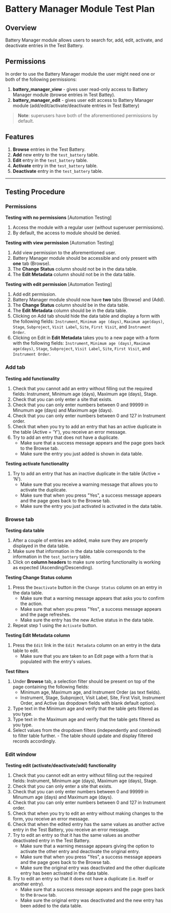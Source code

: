# Battery Manager Module Test Plan

##  Overview

Battery Manager module allows users to search for, add, edit, activate, and deactivate entries in the
Test Battery.

##  Permissions 

In order to use the Battery Manager module the user might need one or both of the following permissions:

1. **battery_manager_view** - gives user read-only access to Battery Manager module
(browse entries in Test Battey).
2. **battery_manager_edit** - gives user edit access to Battery Manager module
(add/edit/activate/deactivate entries in Test Battery)

>**Note**: superusers have both of the aforementioned permissions by default.

##  Features

1. **Browse** entries in the Test Battery.
2. **Add** new entry to the `test_battery` table.
3. **Edit** entry in the `test_battery` table.
4. **Activate** entry in the `test_battery` table.
5. **Deactivate** entry in the `test_battery` table.

---

##  Testing Procedure

### Permissions

**Testing with no permissions** [Automation Testing]
  1. Access the module with a regular user (without superuser permissions).
  2. By default, the access to module should be denied.

**Testing with view permission** [Automation Testing]
  1. Add view permission to the aforementioned user.
  2. Battery Manager module should be accessible and only present with **one** tab (Browse).
  3. The **Change Status** column should not be in the data table.
  4. The **Edit Metadata** column should not be in the data table.

**Testing with edit permission** [Automation Testing]
  1. Add edit permission.
  2. Battery Manager module should now have **two** tabs (Browse) and (Add).
  3. The **Change Status** column should be in the data table.
  4. The **Edit Metadata** column should be in the data table.
  5. Clicking on Add tab should hide the data table and display a form with the following fields:
     `Instrument`, `Minimum age (days)`, `Maximum age(days)`, `Stage`, `Subproject`, `Visit Label`, `Site`, `First Visit`,
     and `Instrument Order`.
  6. Clicking on Edit in **Edit Metadata** takes you to a new page with a form with the following fields:
     `Instrument`, `Minimum age (days)`, `Maximum age(days)`, `Stage`, `Subproject`, `Visit Label`, `Site`, `First Visit`,
     and `Instrument Order`.

### Add tab

**Testing add functionality**
  1. Check that you cannot add an entry without filling out the required fields: Instrument, Minimum age (days), Maximum age (days), Stage.
  2. Check that you can only enter a site that exists.
  3. Check that you can only enter numbers between 0 and 99999 in Minumum age (days) and Maximum age (days).
  4. Check that you can only enter numbers between 0 and 127 in Instrument order.
  5. Check that when you try to add an entry that has an active duplicate in the table (Active = 'Y'), you receive an error message.
  6. Try to add an entry that does not have a duplicate.
     - Make sure that a success message appears and the page goes back to the Browse tab.
     - Make sure the entry you just added is shown in data table.

**Testing activate functionality**
  1. Try to add an entry that has an inactive duplicate in the table (Active = 'N').
     - Make sure that you receive a warning message that allows you to activate the duplicate.
     - Make sure that when you press "Yes", a success message appears and the page goes back to the Browse tab.
     - Make sure the entry you just activated is activated in the data table.

### Browse tab

**Testing data table**
  1. After a couple of entries are added, make sure they are properly displayed in the data table.
  2. Make sure that information in the data table corresponds to the information in the `test_battery` table.
  3. Click on **column headers** to make sure sorting functionality is working as expected (Ascending/Descending).

**Testing Change Status column**
  1. Press the `Deactivate` button in the `Change Status` column on an entry in the data table.
     - Make sure that a warning message appears that asks you to confirm the action.
     - Make sure that when you press "Yes", a success message appears and the page refreshes.
     - Make sure the entry has the new Active status in the data table.
  2. Repeat step 1 using the `Activate` button.

**Testing Edit Metadata column**
  1. Press the `Edit` link in the `Edit Metadata` column on an entry in the data table to edit.
     - Make sure that you are taken to an Edit page with a form that is populated with the entry's values.

**Test filters**
  1. Under **Browse** tab, a selection filter should be present on top of the page containing the following fields:
     - Minimum age, Maximum age, and Instrument Order (as text fields).
     - Instrument, Stage, Subproject, Visit Label, Site, First Visit, Instrument Order, and Active (as dropdown fields with blank default option).
  2. Type text in the Minimum age and verify that the table gets filtered as you type.
  3. Type text in the Maximum age and verify that the table gets filtered as you type.
  4. Select values from the dropdown filters (independently and combined) to filter table further.
    - The table should update and display filtered records accordingly.

### Edit window

**Testing edit (activate/deactivate/add) functionality**
  1. Check that you cannot edit an entry without filling out the required fields: Instrument, Minimum age (days), Maximum age (days), Stage.
  2. Check that you can only enter a site that exists.
  3. Check that you can only enter numbers between 0 and 99999 in Minumum age (days) and Maximum age (days).
  4. Check that you can only enter numbers between 0 and 127 in Instrument order.
  5. Check that when you try to edit an entry without making changes to the form, you receive an error message.
  6. Check that when the edited entry has the same values as another active entry in the Test Battery, you receive an error message.
  7. Try to edit an entry so that it has the same values as another deactivated entry in the Test Battery.
     - Make sure that a warning message appears giving the option to activate the other entry and deactivate the original entry.
     - Make sure that when you press "Yes", a success message appears and the page goes back to the Browse tab.
     - Make sure the original entry was deactivated and the other duplicate entry has been activated in the data table.
  8. Try to edit an entry so that it does not have a duplicate (i.e. itself or another entry).
     - Make sure that a success message appears and the page goes back to the `Browse` tab.
     - Make sure the original entry was deactivated and the new entry has been added to the data table.
